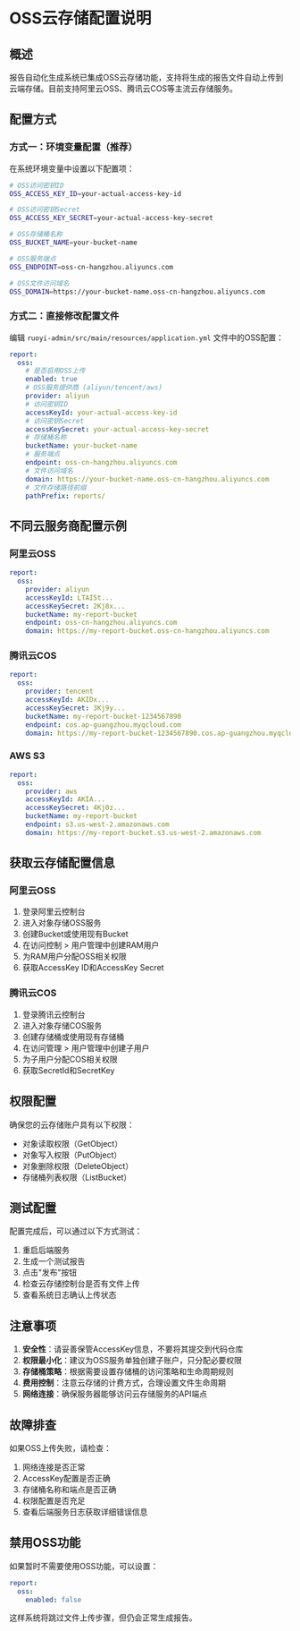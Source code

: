 # OSS云存储配置说明

## 概述

报告自动化生成系统已集成OSS云存储功能，支持将生成的报告文件自动上传到云端存储。目前支持阿里云OSS、腾讯云COS等主流云存储服务。

## 配置方式

### 方式一：环境变量配置（推荐）

在系统环境变量中设置以下配置项：

```bash
# OSS访问密钥ID
OSS_ACCESS_KEY_ID=your-actual-access-key-id

# OSS访问密钥Secret
OSS_ACCESS_KEY_SECRET=your-actual-access-key-secret

# OSS存储桶名称
OSS_BUCKET_NAME=your-bucket-name

# OSS服务端点
OSS_ENDPOINT=oss-cn-hangzhou.aliyuncs.com

# OSS文件访问域名
OSS_DOMAIN=https://your-bucket-name.oss-cn-hangzhou.aliyuncs.com
```

### 方式二：直接修改配置文件

编辑 `ruoyi-admin/src/main/resources/application.yml` 文件中的OSS配置：

```yaml
report:
  oss:
    # 是否启用OSS上传
    enabled: true
    # OSS服务提供商 (aliyun/tencent/aws)
    provider: aliyun
    # 访问密钥ID
    accessKeyId: your-actual-access-key-id
    # 访问密钥Secret
    accessKeySecret: your-actual-access-key-secret
    # 存储桶名称
    bucketName: your-bucket-name
    # 服务端点
    endpoint: oss-cn-hangzhou.aliyuncs.com
    # 文件访问域名
    domain: https://your-bucket-name.oss-cn-hangzhou.aliyuncs.com
    # 文件存储路径前缀
    pathPrefix: reports/
```

## 不同云服务商配置示例

### 阿里云OSS

```yaml
report:
  oss:
    provider: aliyun
    accessKeyId: LTAI5t...
    accessKeySecret: 2Kj8x...
    bucketName: my-report-bucket
    endpoint: oss-cn-hangzhou.aliyuncs.com
    domain: https://my-report-bucket.oss-cn-hangzhou.aliyuncs.com
```

### 腾讯云COS

```yaml
report:
  oss:
    provider: tencent
    accessKeyId: AKIDx...
    accessKeySecret: 3Kj9y...
    bucketName: my-report-bucket-1234567890
    endpoint: cos.ap-guangzhou.myqcloud.com
    domain: https://my-report-bucket-1234567890.cos.ap-guangzhou.myqcloud.com
```

### AWS S3

```yaml
report:
  oss:
    provider: aws
    accessKeyId: AKIA...
    accessKeySecret: 4Kj0z...
    bucketName: my-report-bucket
    endpoint: s3.us-west-2.amazonaws.com
    domain: https://my-report-bucket.s3.us-west-2.amazonaws.com
```

## 获取云存储配置信息

### 阿里云OSS

1. 登录阿里云控制台
2. 进入对象存储OSS服务
3. 创建Bucket或使用现有Bucket
4. 在访问控制 > 用户管理中创建RAM用户
5. 为RAM用户分配OSS相关权限
6. 获取AccessKey ID和AccessKey Secret

### 腾讯云COS

1. 登录腾讯云控制台
2. 进入对象存储COS服务
3. 创建存储桶或使用现有存储桶
4. 在访问管理 > 用户管理中创建子用户
5. 为子用户分配COS相关权限
6. 获取SecretId和SecretKey

## 权限配置

确保您的云存储账户具有以下权限：

- 对象读取权限（GetObject）
- 对象写入权限（PutObject）
- 对象删除权限（DeleteObject）
- 存储桶列表权限（ListBucket）

## 测试配置

配置完成后，可以通过以下方式测试：

1. 重启后端服务
2. 生成一个测试报告
3. 点击"发布"按钮
4. 检查云存储控制台是否有文件上传
5. 查看系统日志确认上传状态

## 注意事项

1. **安全性**：请妥善保管AccessKey信息，不要将其提交到代码仓库
2. **权限最小化**：建议为OSS服务单独创建子账户，只分配必要权限
3. **存储桶策略**：根据需要设置存储桶的访问策略和生命周期规则
4. **费用控制**：注意云存储的计费方式，合理设置文件生命周期
5. **网络连接**：确保服务器能够访问云存储服务的API端点

## 故障排查

如果OSS上传失败，请检查：

1. 网络连接是否正常
2. AccessKey配置是否正确
3. 存储桶名称和端点是否正确
4. 权限配置是否充足
5. 查看后端服务日志获取详细错误信息

## 禁用OSS功能

如果暂时不需要使用OSS功能，可以设置：

```yaml
report:
  oss:
    enabled: false
```

这样系统将跳过文件上传步骤，但仍会正常生成报告。